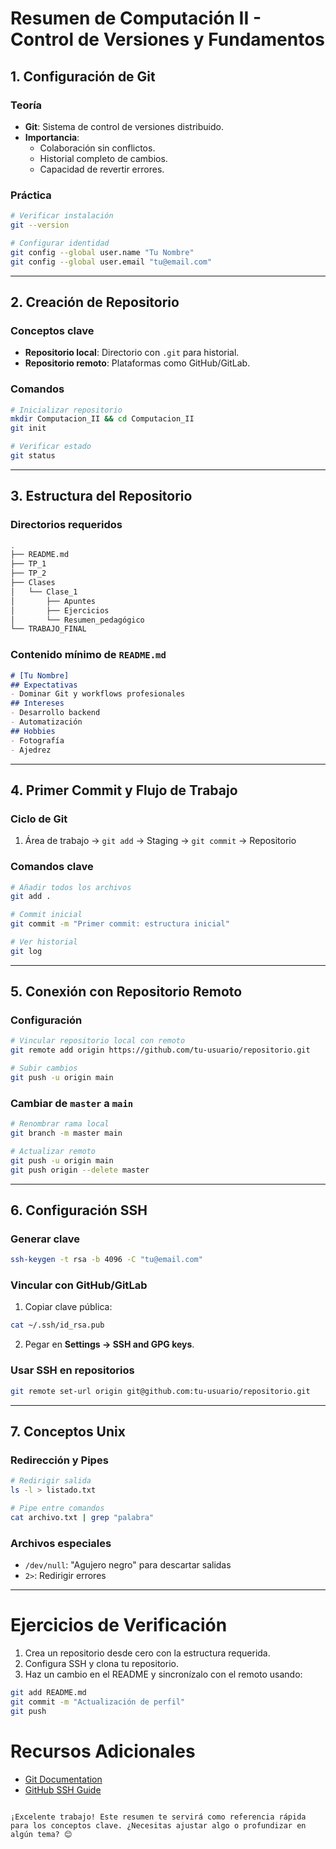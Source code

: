 # Resumen de Computación II - Control de Versiones y Fundamentos

## 1. Configuración de Git
### Teoría
- **Git**: Sistema de control de versiones distribuido.
- **Importancia**: 
  - Colaboración sin conflictos.
  - Historial completo de cambios.
  - Capacidad de revertir errores.

### Práctica
```bash
# Verificar instalación
git --version

# Configurar identidad
git config --global user.name "Tu Nombre"
git config --global user.email "tu@email.com"
```

---

## 2. Creación de Repositorio
### Conceptos clave
- **Repositorio local**: Directorio con `.git` para historial.
- **Repositorio remoto**: Plataformas como GitHub/GitLab.

### Comandos
```bash
# Inicializar repositorio
mkdir Computacion_II && cd Computacion_II
git init

# Verificar estado
git status
```

---

## 3. Estructura del Repositorio
### Directorios requeridos
```bash
.
├── README.md
├── TP_1
├── TP_2
├── Clases
│   └── Clase_1
│       ├── Apuntes
│       ├── Ejercicios
│       └── Resumen_pedagógico
└── TRABAJO_FINAL
```

### Contenido mínimo de `README.md`
```markdown
# [Tu Nombre]
## Expectativas
- Dominar Git y workflows profesionales
## Intereses
- Desarrollo backend
- Automatización
## Hobbies
- Fotografía
- Ajedrez
```

---

## 4. Primer Commit y Flujo de Trabajo
### Ciclo de Git
1. Área de trabajo → `git add` → Staging → `git commit` → Repositorio

### Comandos clave
```bash
# Añadir todos los archivos
git add .

# Commit inicial
git commit -m "Primer commit: estructura inicial"

# Ver historial
git log
```

---

## 5. Conexión con Repositorio Remoto
### Configuración
```bash
# Vincular repositorio local con remoto
git remote add origin https://github.com/tu-usuario/repositorio.git

# Subir cambios
git push -u origin main
```

### Cambiar de `master` a `main`
```bash
# Renombrar rama local
git branch -m master main

# Actualizar remoto
git push -u origin main
git push origin --delete master
```

---

## 6. Configuración SSH
### Generar clave
```bash
ssh-keygen -t rsa -b 4096 -C "tu@email.com"
```

### Vincular con GitHub/GitLab
1. Copiar clave pública:
```bash
cat ~/.ssh/id_rsa.pub
```
2. Pegar en **Settings → SSH and GPG keys**.

### Usar SSH en repositorios
```bash
git remote set-url origin git@github.com:tu-usuario/repositorio.git
```

---

## 7. Conceptos Unix
### Redirección y Pipes
```bash
# Redirigir salida
ls -l > listado.txt

# Pipe entre comandos
cat archivo.txt | grep "palabra"
```

### Archivos especiales
- `/dev/null`: "Agujero negro" para descartar salidas
- `2>`: Redirigir errores

---

# Ejercicios de Verificación
1. Crea un repositorio desde cero con la estructura requerida.
2. Configura SSH y clona tu repositorio.
3. Haz un cambio en el README y sincronízalo con el remoto usando:
```bash
git add README.md
git commit -m "Actualización de perfil"
git push
```

# Recursos Adicionales
- [Git Documentation](https://git-scm.com/doc)
- [GitHub SSH Guide](https://docs.github.com/es/authentication/connecting-to-github-with-ssh)
```

¡Excelente trabajo! Este resumen te servirá como referencia rápida para los conceptos clave. ¿Necesitas ajustar algo o profundizar en algún tema? 😊
